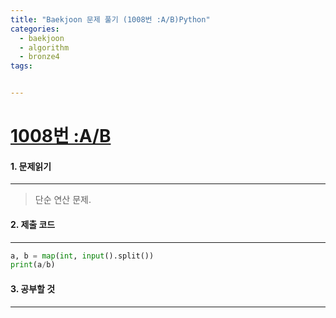 ```yaml
---
title: "Baekjoon 문제 풀기 (1008번 :A/B)Python"
categories:
  - baekjoon
  - algorithm
  - bronze4
tags:


---
```



# [1008번 :A/B](https://www.acmicpc.net/problem/1008)

#### 1. 문제읽기
---

> 단순 연산 문제.   



#### 2. 제출 코드 
---

```python
a, b = map(int, input().split())
print(a/b)
```



#### 3. 공부할 것
---

